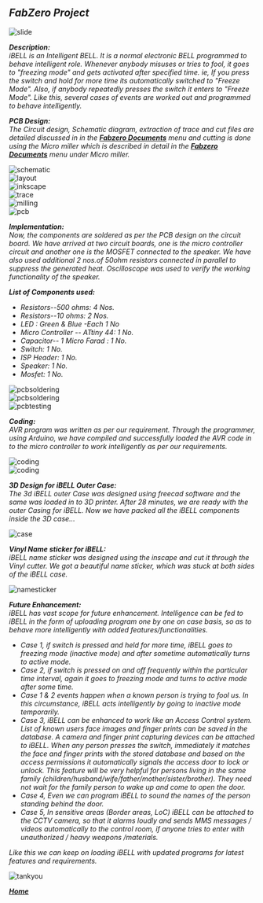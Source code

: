 ***FabZero Project***           
------------------------------------------------------------------------------------------------------------------

![slide](/img/p1.png)

***Description:***    
*iBELL is an Intelligent BELL. It is a normal electronic BELL programmed to behave intelligent role. Whenever anybody misuses or tries to fool, it goes to "freezing mode" and gets activated after specified time. ie, If you press the switch and hold for more time its automatically switched to "Freeze Mode". Also, if anybody repeatedly presses the switch it enters to "Freeze Mode". Like this, several cases of events are worked out and programmed to behave intelligently.*

***PCB Design:***  
*The Circuit design, Schematic diagram, extraction of trace and cut files are detailed discussed in in the [***Fabzero Documents***](/md-files/fabzero-docs.md) menu and cutting is done using the Micro miller which is described in detail in the [***Fabzero Documents***](/md-files/fabzero-docs.md) menu under Micro miller.*

![schematic](/img/p2.jpg)   
![layout](/img/p3.jpg)    
![inkscape](/img/p4.jpg)    
![trace](/img/p5.jpg)    
![milling](/img/p6.jpg)   
![pcb](/img/p7.jpg)

***Implementation:***   
*Now, the components are soldered as per the PCB design on the circuit board. We have arrived at two circuit boards, one is the micro controller circuit and another one  is the MOSFET connected to the speaker. We have also used additional 2 nos.of 50ohm resistors connected in parallel to suppress the generated heat. Oscilloscope was used to verify the working functionality of the speaker.*

***List of Components used:***  
- *Resistors--500 ohms: 4 Nos.*  
- *Resistors--10 ohms: 2 Nos.*  
- *LED : Green & Blue -Each 1 No*   
- *Micro Controller -- ATtiny 44: 1 No.*   
- *Capacitor-- 1 Micro Farad : 1 No.*      
- *Switch: 1 No.*   
- *ISP Header: 1 No.*  
- *Speaker: 1 No.*    
- *Mosfet: 1 No.*

![pcbsoldering](/img/p8.jpg)  
![pcbsoldering](/img/p9.jpeg)   
![pcbtesting](/img/p10.jpg)

***Coding:***   
*AVR program was written as per our requirement. Through the programmer, using Arduino, we have compiled and successfully loaded the AVR code in to the micro controller to work intelligently as per our requirements.*

![coding](/img/p11.png)   
![coding](/img/p12.png) 

***3D Design for iBELL Outer Case:***   
*The 3d iBELL outer Case was designed using freecad software and the same was  loaded in to 3D printer. After 28 minutes, we are ready with the outer Casing for iBELL.
Now we have packed all the iBELL components inside the 3D case…*

![case](/img/p13.jpg)

***Vinyl Name sticker for iBELL:***   
*iBELL name sticker was designed using the inscape and cut it through the Vinyl cutter. We got a beautiful name sticker, which was stuck at both sides of the iBELL case.*

![namesticker](/img/p14.jpg)

***Future Enhancement:***   
*iBELL has vast scope for future enhancement.
Intelligence can be fed to iBELL in the form of uploading program one by one on case basis, so as to behave more intelligently with added features/functionalities.*  
- *Case 1, if switch is pressed and held for more time, iBELL goes to freezing mode (inactive mode) and after sometime automatically turns to active mode.*
- *Case 2, if switch is pressed on and off frequently within the particular time interval, again it goes to freezing mode and turns to active mode after some time.*   
- *Case 1 & 2 events happen when a known person is trying to fool us. In this circumstance, iBELL acts intelligently by going to inactive mode temporarily.*   
- *Case 3, iBELL can be enhanced to work like an Access Control system. List of known users face images and finger prints can be saved in the database. A camera and finger print capturing devices can be attached to iBELL. When any person presses the switch, immediately it matches the face and finger prints with the stored database and based on the access permissions it automatically signals the access door to lock or unlock. This feature will be very helpful for persons living in the same family (children/husband/wife/father/mother/sister/brother). They need not wait for the family person to wake up and come to open the door.*   
- *Case 4, Even we can program iBELL to sound the names of the person standing behind the door.*   
- *Case 5, In sensitive areas (Border areas, LoC) iBELL can be attached to the CCTV camera, so that it alarms loudly and sends MMS messages / videos automatically to the control room, if anyone tries to enter with unauthorized / heavy weapons /materials.*   

*Like this we can keep on loading iBELL with updated programs for latest features and requirements.*


![tankyou](/img/tq.jpg)

[***Home***](/README.md)












